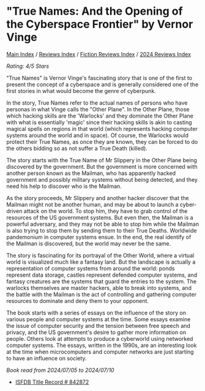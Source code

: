 # "True Names: And the Opening of the Cyberspace Frontier" by Vernor Vinge

[Main Index](../../../README.md) / [Reviews Index](../../README.md) / [Fiction Reviews Index](../README.md) / [2024 Reviews Index](README.md)

*Rating: 4/5 Stars*

"True Names" is Vernor Vinge's fascinating story that is one of the first to present the concept of a cyberspace and is generally considered one of the first stories in what would become the genre of cyberpunk.

In the story, True Names refer to the actual names of persons who have personas in what Vinge calls the "Other Plane". In the Other Plane, those which hacking skills are the 'Warlocks' and they dominate the Other Plane with what is essentially 'magic' since their hacking skills is akin to casting magical spells on regions in that world (which represents hacking computer systems around the world and in space). Of course, the Warlocks would protect their True Names, as once they are known, they can be forced to do the others bidding so as not suffer a True Death (killed).

The story starts with the True Name of Mr Slippery in the Other Plane being discovered by the government. But the government is more concerned with another person known as the Mailman, who has apparently hacked government and possibly military systems without being detected, and they need his help to discover who is the Mailman.

As the story proceeds, Mr Slippery and another hacker discover that the Mailman might not be another human, and may be about to launch a cyber-driven attack on the world. To stop him, they have to grab control of the resources of the US government systems. But even then, the Mailman is a powerful adversary, and they may not be able to stop him while the Mailman is also trying to stop them by sending them to their True Deaths. Worldwide pandemonium in computer systems ensue. In the end, the real identify of the Mailman is discovered, but the world may never be the same.

The story is fascinating for its portrayal of the Other World, where a virtual world is visualized much like a fantasy land. But the landscape is actually a representation of computer systems from around the world: ponds represent data storage, castles represent defended computer systems, and fantasy creatures are the systems that guard the entries to the system. The warlocks themselves are master hackers, able to break into systems, and the battle with the Mailman is the act of controlling and gathering computer resources to dominate and deny them to your opponent.

The book starts with a series of essays on the influence of the story on various people and computer systems at the time. Some essays examine the issue of computer security and the tension between free speech and privacy, and the US government's desire to gather more information on people. Others look at attempts to produce a cyberworld using networked computer systems. The essays, written in the 1990s, are an interesting look at the time when microcomputers and computer networks are just starting to have an influence on society.

*Book read from 2024/07/05 to 2024/07/10*

- [ISFDB Title Record # 842872](https://www.isfdb.org/cgi-bin/title.cgi?842872)
